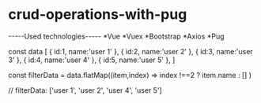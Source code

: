 # crud-operations-with-pug

-----Used technologies-----
*Vue
*Vuex
*Bootstrap
*Axios
*Pug



const data [
    {
    id:1,
    name:'user 1'
    },
    {
    id:2,
    name:'user 2'
    },
    {
    id:3,
    name:'user 3'
    },
    {
    id:4,
    name:'user 4'
    },
    {
    id:5,
    name:'user 5'
    },
]

const filterData = data.flatMap((item,index)  => index !==2 ? item.name : [] )

// filterData: ['user 1', 'user 2', 'user 4', 'user 5'] 

